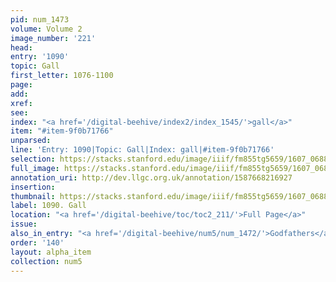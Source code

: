 ```yaml
---
pid: num_1473
volume: Volume 2
image_number: '221'
head:
entry: '1090'
topic: Gall
first_letter: 1076-1100
page:
add:
xref:
see:
index: "<a href='/digital-beehive/index2/index_1545/'>gall</a>"
item: "#item-9f0b71766"
unparsed:
line: 'Entry: 1090|Topic: Gall|Index: gall|#item-9f0b71766'
selection: https://stacks.stanford.edu/image/iiif/fm855tg5659/1607_0688/352,4596,2857,330/full/0/default.jpg
full_image: https://stacks.stanford.edu/image/iiif/fm855tg5659/1607_0688/full/full/0/default.jpg
annotation_uri: http://dev.llgc.org.uk/annotation/1587668216927
insertion:
thumbnail: https://stacks.stanford.edu/image/iiif/fm855tg5659/1607_0688/352,4596,600,180/250,/0/default.jpg
label: 1090. Gall
location: "<a href='/digital-beehive/toc/toc2_211/'>Full Page</a>"
issue:
also_in_entry: "<a href='/digital-beehive/num5/num_1472/'>Godfathers</a>"
order: '140'
layout: alpha_item
collection: num5
---
```

